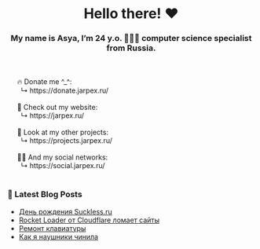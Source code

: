 <h1 align="center"> Hello there! ❤️</h1>
<h3 align="center">My name is Asya, I’m 24 y.o. 👩🏻‍💻 computer science specialist from Russia.</h3>
<br/>
<br/>
&nbsp;&nbsp;&nbsp;&nbsp;&nbsp;🔥 Donate me ^_^:<br/>
&nbsp;&nbsp;&nbsp;&nbsp;&nbsp;&nbsp;&nbsp;↳ https://donate.jarpex.ru/
<br/>
<br/>
&nbsp;&nbsp;&nbsp;&nbsp;&nbsp;🌸 Check out my website:<br/>
&nbsp;&nbsp;&nbsp;&nbsp;&nbsp;&nbsp;&nbsp;↳ https://jarpex.ru/
<br/>
<br/>
&nbsp;&nbsp;&nbsp;&nbsp;&nbsp;🌱 Look at my other projects:<br/>
&nbsp;&nbsp;&nbsp;&nbsp;&nbsp;&nbsp;&nbsp;↳ https://projects.jarpex.ru/
<br/>
<br/>
&nbsp;&nbsp;&nbsp;&nbsp;&nbsp;👧🏻 And my social networks:<br/>
&nbsp;&nbsp;&nbsp;&nbsp;&nbsp;&nbsp;&nbsp;↳ https://social.jarpex.ru/
<br/>
<br/>

### 📕 Latest Blog Posts

<!-- BLOG-POST-LIST:START -->
- [День рождения Suckless.ru](https://blog.jarpex.ru/suckless-first-year-stats/)
- [Rocket Loader от Cloudflare ломает сайты](https://blog.jarpex.ru/1065-2/)
- [Ремонт клавиатуры](https://blog.jarpex.ru/keyboard-repair/)
- [Как я наушники чинила](https://blog.jarpex.ru/how-i-fixed-my-d7-770-pro/)
<!-- BLOG-POST-LIST:END -->
